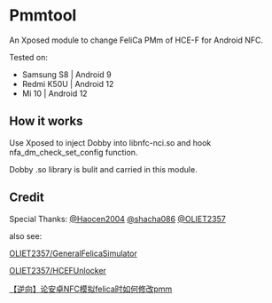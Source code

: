 # Pmmtool

An Xposed module to change FeliCa PMm of HCE-F for Android NFC.

Tested on:

- Samsung S8 | Android 9
- Redmi K50U | Android 12
- Mi 10 | Android 12

## How it works

Use Xposed to inject Dobby into libnfc-nci.so and hook nfa_dm_check_set_config function.

Dobby .so library is bulit and carried in this module.

## Credit

Special Thanks: [@Haocen2004](https://github.com/Haocen2004) [@shacha086](https://github.com/shacha086) [@OLIET2357](https://github.com/OLIET2357)

also see:

[OLIET2357/GeneralFelicaSimulator](https://github.com/OLIET2357/GeneralFelicaSimulator)

[OLIET2357/HCEFUnlocker](https://github.com/OLIET2357/HCEFUnlocker)

[【逆向】论安卓NFC模拟felica时如何修改pmm](https://tqlwsl.moe/index.php/archives/2233/)
